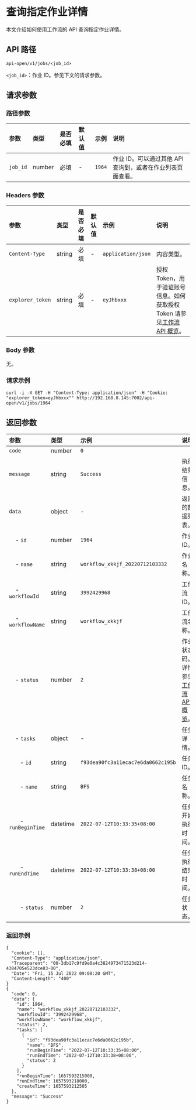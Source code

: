 # 查询指定作业详情

本文介绍如何使用工作流的 API 查询指定作业详情。

## API 路径

`api-open/v1/jobs/<job_id>`

`<job_id>`：作业 ID。参见下文的请求参数。

## 请求参数

### 路径参数

|参数|类型|是否必填|默认值|示例|说明|
|:---|:---|:---|:---|:---|:---|
|`job_id`|number|必填|-|`1964`|作业 ID。可以通过其他 API 查询到，或者在作业列表页面查看。|

### Headers 参数

|参数|类型|是否必填|默认值|示例|说明|
|:---|:---|:---|:---|:---|:---|
|`Content-Type`|string|必填|-|`application/json`|内容类型。|
|`explorer_token`|string|必填|-|`eyJhbxxx`|授权 Token，用于验证账号信息。如何获取授权 Token 请参见[工作流 API 概览](workflow-api-overview.md)。|

### Body 参数

无。

### 请求示例

```http
curl -i -X GET -H "Content-Type: application/json" -H "Cookie: "explorer_token=eyJhbxxx"" http://192.168.8.145:7002/api-open/v1/jobs/1964
```

## 返回参数

|参数|类型|示例|说明|
|:---|:---|:---|:---|
|`code`                      | number | `0`       |              |
|`message`                   | string | `Success` | 执行结果信息。 |
|`data`                       | object | -        | 返回的数据列表。 |
|&nbsp;&nbsp;&nbsp; - `id`         | number   | `1964` | 作业 ID。|
|&nbsp;&nbsp;&nbsp; - `name`       | string   | `workflow_xkkjf_20220712103332` | 作业名称。 |
|&nbsp;&nbsp;&nbsp; - `workflowId` | string   | `3992429968` | 工作流 ID。 |
|&nbsp;&nbsp;&nbsp; - `workflowName` | string | `workflow_xkkjf` | 工作流名称。 |
|&nbsp;&nbsp;&nbsp; - `status`      | number  | `2`  | 作业状态码。详情参见[工作流 API 概览](workflow-api-overview.md)。 |
|&nbsp;&nbsp;&nbsp; - `tasks`      | object | -| 任务详情。 |  
|&nbsp;&nbsp;&nbsp;&nbsp;&nbsp;&nbsp; - `id`      | string | `f93dea90fc3a11ecac7e6da0662c195b`| 任务 ID。 |  
|&nbsp;&nbsp;&nbsp;&nbsp;&nbsp;&nbsp; - `name`      | string | `BFS`| 任务名称。 |  
|&nbsp;&nbsp;&nbsp;&nbsp;&nbsp;&nbsp; - `runBeginTime` | datetime | `2022-07-12T10:33:35+08:00` | 任务开始执行时间。 |
|&nbsp;&nbsp;&nbsp;&nbsp;&nbsp;&nbsp; - `runEndTime` | datetime | `2022-07-12T10:33:38+08:00` | 任务执行结束时间。 |
|&nbsp;&nbsp;&nbsp;&nbsp;&nbsp;&nbsp; - `status` | number  | `2`  | 任务状态。 |

### 返回示例

```http
{
  "cookie": [],
  "Content-Type": "application/json",
  "Traceparent": "00-3db17c9fd9e0a4c3824973471523d214-4384705e523dce83-00",
  "Date": "Fri, 15 Jul 2022 09:08:20 GMT",
  "Content-Length": "400"
}
{
  "code": 0,
  "data": {
    "id": 1964,
    "name": "workflow_xkkjf_20220712103332",
    "workflowId": "3992429968",
    "workflowName": "workflow_xkkjf",
    "status": 2,
    "tasks": [
      {
        "id": "f93dea90fc3a11ecac7e6da0662c195b",
        "name": "BFS",
        "runBeginTime": "2022-07-12T10:33:35+08:00",
        "runEndTime": "2022-07-12T10:33:38+08:00",
        "status": 2
      }
    ],
    "runBeginTime": 1657593215000,
    "runEndTime": 1657593218000,
    "createTime": 1657593212505
  },
  "message": "Success"
}
```